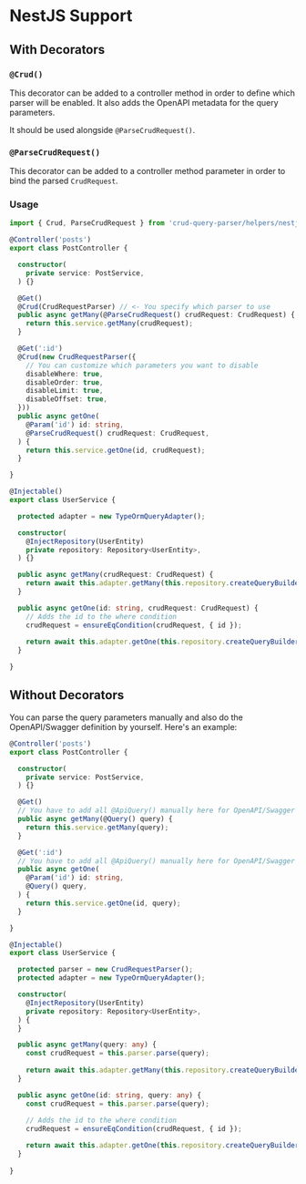 # NestJS Support

## With Decorators

### `@Crud()`

This decorator can be added to a controller method in order to define which parser will be enabled.
It also adds the OpenAPI metadata for the query parameters.

It should be used alongside `@ParseCrudRequest()`.

### `@ParseCrudRequest()`

This decorator can be added to a controller method parameter in order to bind the parsed `CrudRequest`.

### Usage

```ts
import { Crud, ParseCrudRequest } from 'crud-query-parser/helpers/nestjs';

@Controller('posts')
export class PostController {

  constructor(
    private service: PostService,
  ) {}

  @Get()
  @Crud(CrudRequestParser) // <- You specify which parser to use
  public async getMany(@ParseCrudRequest() crudRequest: CrudRequest) { // <- The request query will be automatically parsed
    return this.service.getMany(crudRequest);
  }

  @Get(':id')
  @Crud(new CrudRequestParser({
    // You can customize which parameters you want to disable
    disableWhere: true,
    disableOrder: true,
    disableLimit: true,
    disableOffset: true,
  }))
  public async getOne(
    @Param('id') id: string,
    @ParseCrudRequest() crudRequest: CrudRequest,
  ) {
    return this.service.getOne(id, crudRequest);
  }

}
```
```ts
@Injectable()
export class UserService {

  protected adapter = new TypeOrmQueryAdapter();

  constructor(
    @InjectRepository(UserEntity)
    private repository: Repository<UserEntity>,
  ) {}

  public async getMany(crudRequest: CrudRequest) {
    return await this.adapter.getMany(this.repository.createQueryBuilder(), crudRequest);
  }

  public async getOne(id: string, crudRequest: CrudRequest) {
    // Adds the id to the where condition
    crudRequest = ensureEqCondition(crudRequest, { id });
    
    return await this.adapter.getOne(this.repository.createQueryBuilder(), crudRequest);
  }

}
```

## Without Decorators

You can parse the query parameters manually and also do the OpenAPI/Swagger definition by yourself. Here's an example:

```ts
@Controller('posts')
export class PostController {

  constructor(
    private service: PostService,
  ) {}

  @Get()
  // You have to add all @ApiQuery() manually here for OpenAPI/Swagger support
  public async getMany(@Query() query) {
    return this.service.getMany(query);
  }

  @Get(':id')
  // You have to add all @ApiQuery() manually here for OpenAPI/Swagger support
  public async getOne(
    @Param('id') id: string,
    @Query() query,
  ) {
    return this.service.getOne(id, query);
  }

}
```
```ts
@Injectable()
export class UserService {

  protected parser = new CrudRequestParser();
  protected adapter = new TypeOrmQueryAdapter();

  constructor(
    @InjectRepository(UserEntity)
    private repository: Repository<UserEntity>,
  ) {
  }

  public async getMany(query: any) {
    const crudRequest = this.parser.parse(query);
    
    return await this.adapter.getMany(this.repository.createQueryBuilder(), crudRequest);
  }

  public async getOne(id: string, query: any) {
    const crudRequest = this.parser.parse(query);
    
    // Adds the id to the where condition
    crudRequest = ensureEqCondition(crudRequest, { id });

    return await this.adapter.getOne(this.repository.createQueryBuilder(), crudRequest);
  }
  
}
```
